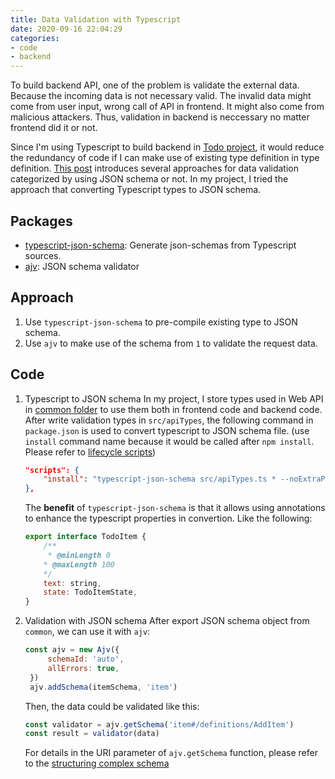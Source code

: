 ```yaml
---
title: Data Validation with Typescript
date: 2020-09-16 22:04:29
categories:
- code
- backend
---
```


To build backend API, one of the problem is validate the external data. Because the incoming data is not necessary valid. The invalid data might come from user input, wrong call of API in frontend. It might also come from malicious attackers. Thus, validation in backend is neccessary no matter frontend did it or not.

Since I'm using Typescript to build backend in [Todo project](https://github.com/zlguo1996/Todo), it would reduce the redundancy of code if I can make use of existing type definition in type definition. [This post](https://2ality.com/2020/06/validating-data-typescript.html#approaches-for-data-validation-in-typescript) introduces several approaches for data validation categorized by using JSON schema or not. In my project, I tried the approach that converting Typescript types to JSON schema.

## Packages
- [typescript-json-schema](https://github.com/YousefED/typescript-json-schema): Generate json-schemas from Typescript sources.
- [ajv](https://ajv.js.org/): JSON schema validator

## Approach
1. Use `typescript-json-schema` to pre-compile existing type to JSON schema.
2. Use `ajv` to make use of the schema from `1` to validate the request data.

## Code
1. Typescript to JSON schema
    In my project, I store types used in Web API in [common folder](https://github.com/zlguo1996/Todo/tree/master/services/common) to use them both in frontend code and backend code.
    After write validation types in `src/apiTypes`, the following command in `package.json` is used to convert typescript to JSON schema file. (use `install` command name because it would be called after `npm install`. Please refer to [lifecycle scripts](https://docs.npmjs.com/misc/scripts))
    ```json
    "scripts": {
        "install": "typescript-json-schema src/apiTypes.ts * --noExtraProps --out src/schema.json"
    },
    ```
    The **benefit** of `typescript-json-schema` is that it allows using annotations to enhance the typescript properties in convertion. Like the following:
    ```js
    export interface TodoItem {
        /**
         * @minLength 0
        * @maxLength 100
        */
        text: string,
        state: TodoItemState,
    }
    ```
2. Validation with JSON schema
   After export JSON schema object from `common`, we can use it with `ajv`:
   ```js
   const ajv = new Ajv({
        schemaId: 'auto',
        allErrors: true,
    })
    ajv.addSchema(itemSchema, 'item')
   ```
   Then, the data could be validated like this:
   ```js
   const validator = ajv.getSchema('item#/definitions/AddItem')
   const result = validator(data)
   ```
   For details in the URI parameter of `ajv.getSchema` function, please refer to the [structuring complex schema](https://json-schema.org/understanding-json-schema/structuring.html)
